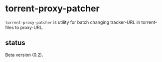 torrent-proxy-patcher
=====================

``torrent-proxy-patcher`` is utility for batch changing tracker-URL in torrent-files to proxy-URL.

status
------

Beta version (0.2).
